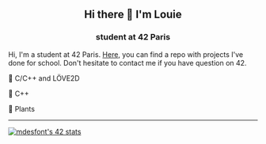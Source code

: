 <h2>
  <p align="center">
    Hi there 👋 I'm Louie
  </p>
</h2>
<h3>
  <p align="center">
    student at 42 Paris
  </p>
</h3>

Hi, I'm a student at 42 Paris. <a href="https://github.com/Mel-louie/42cursus">Here</a>, you can find a repo with projects I've done for school. Don't hesitate to contact me if you have question on 42.

🌱 C/C++ and LÖVE2D

🔭 C++

💬 Plants

_________________________________________________________________________________________________

[![mdesfont's 42 stats](https://badge42.herokuapp.com/api/stats/mdesfont?privacyEmail=true&privacyName=true)](https://github.com/JaeSeoKim/badge42)

<!--
**Mel-louie/Mel-louie** is a ✨ _special_ ✨ repository because its `README.md` (this file) appears on your GitHub profile.

Here are some ideas to get you started:

- 🔭 I’m currently working on ...
- 🌱 I’m currently learning ...
- 👯 I’m looking to collaborate on ...
- 🤔 I’m looking for help with ...
- 💬 Ask me about ...
- 📫 How to reach me: ...
- 😄 Pronouns: ...
- ⚡ Fun fact: ...
-->
